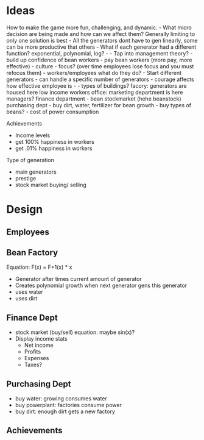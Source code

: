 

# Ideas

How to make the game more fun, challenging, and dynamic.
    - What micro decision are being made and how can we affect them? Generally limiting to only one solution is best
        - All the generators dont have to gen linearly, some can be more productive that others
        - What if each generator had a different function? exponential, polynomial, log?
        - 
    - Tap into management theory?
        - build up confidence of bean workers
        - pay bean workers (more pay, more effective)
        - culture
        - focus? (over time employees lose focus and you must refocus them)
        - workers/employees
            what do they do?
            - Start different generators
            - can handle a specific number of generators
            - courage affects how effective employee is
            - 
        - types of buildings?
            facory:
                generators are housed here
                low income workers
            office:
                marketing department is here
                managers?
                finance department
                    - bean stockmarket (hehe beanstock)
                purchasing dept
                    - buy dirt, water, fertilizer for bean growth
                    - buy types of beans?
                    - cost of power consumption
                
Achievements 
- Income levels
- get 100% happiness in workers
- get .01% happiness in workers

Type of generation
- main generators
- prestige
- stock market buying/ selling



# Design

## Employees



## Bean Factory
Equation: F(x) = F+1(x) * x
- Generator after times current amount of generator
- Creates polynomial growth when next generator gens this generator
- uses water
- uses dirt

## Finance Dept
- stock market (buy/sell) equation: maybe sin(x)?
- Display income stats
    - Net income
    - Profits
    - Expenses
    - Taxes?


## Purchasing Dept
- buy water: growing consumes water
- buy powerplant: factories consume power
- buy dirt: enough dirt gets a new factory

## Achievements




